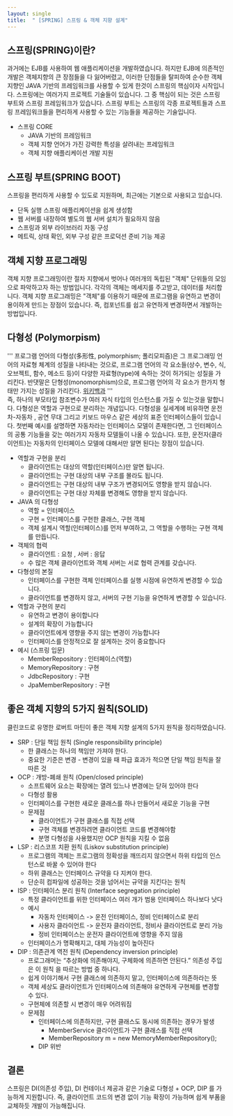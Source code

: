 ```yaml
---
layout: single
title:  " [SPRING] 스프링 & 객체 지향 설계"
---
```


스프링(SPRING)이란?
---
과거에는 EJB를 사용하여 웹 애플리케이션을 개발하였습니다. 하지만 EJB에 의존적인 개발은 객체지향의 큰 장점들을 다 잃어버렸고, 이러한 단점들을 탈피하여 순수한 객체지향인 JAVA 기반의 프레임워크를 사용할 수 있게 한것이 스프링의 핵심이자 시작입니다. 스프링에는 여러가지 프로젝트 기술들이 있습니다. 그 중 핵심이 되는 것은 스프링 부트와 스프링 프레임워크가 있습니다. 스프링 부트는 스프링의 각종 프로젝트들과 스프링 프레임워크들을 편리하게 사용할 수 있는 기능들을 제공하는 기술입니다.      
* 스프링 CORE
    * JAVA 기반의 프레임워크
    * 객체 지향 언어가 가진 강력한 특성을 살려내는 프레임워크
    * 객체 지향 애플리케이션 개발 지원

스프링 부트(SPRING BOOT)
---
스프링을 편리하게 사용할 수 있도로 지원하며, 최근에는 기본으로 사용되고 있습니다.     
* 단독 실행 스프링 애플리케이션을 쉽게 생성함
* 웹 서버를 내장하여 별도의 웹 서버 설치가 필요하지 않음
* 스프링과 외부 라이브러리 자동 구성
* 메트릭, 상태 확인, 외부 구성 같은 프로덕션 준비 기능 제공

객체 지향 프로그래밍
---
객체 지향 프로그래밍이란 절차 지향에서 벗어나 여러개의 독립된 "객체" 단위들의 모임으로 파악하고자 하는 방법입니다. 각각의 객체는 메세지를 주고받고, 데이터를 처리합니다. 객체 지향 프로그래밍은 "객체"를 이용하기 때문에 프로그램을 유연하고 변경이 용이하게 만드는 장점이 있습니다. 즉, 컴포넌트를 쉽고 유연하게 변경하면서 개발하는 방법입니다.

다형성 (Polymorpism)
---
'''
프로그램 언어의 다형성(多形性, polymorphism; 폴리모피즘)은 그 프로그래밍 언어의 자료형 체계의 성질을 나타내는 것으로, 프로그램 언어의 각 요소들(상수, 변수, 식, 오브젝트, 함수, 메소드 등)이 다양한 자료형(type)에 속하는 것이 허가되는 성질을 가리킨다. 반댓말은 단형성(monomorphism)으로, 프로그램 언어의 각 요소가 한가지 형태만 가지는 성질을 가리킨다. [위키백과](https://ko.wikipedia.org/wiki/%EB%8B%A4%ED%98%95%EC%84%B1_(%EC%BB%B4%ED%93%A8%ED%84%B0_%EA%B3%BC%ED%95%99))
'''     
즉, 하나의 부모타입 참조변수가 여러 자식 타입의 인스턴스를 가질 수 있는것을 말합니다. 다형성은 역할과 구현으로 분리하는 개념입니다. 다형성을 실세계에 비유하면 운전차-자동차 , 공연 무대 그리고 키보드 마우스 같은 세상의 표준 인터페이스들이 있습니다. 첫번째 예시를 설명하면 자동차라는 인터페이스 모델이 존재한다면, 그 인터페이스의 공통 기능들을 갖는 여러가지 자동차 모델들이 나올 수 있습니다. 또한, 운전자(클라이언트)는 자동차의 인터페이스 모델에 대해서만 알면 된다는 장점이 있습니다.     

* 역할과 구현을 분리
    * 클라이언트는 대상의 역할(인터페이스)만 알면 됩니다.
    * 클라이언트는 구현 대상의 내부 구조를 몰라도 됩니다.
    * 클라이언트는 구현 대상의 내부 구조가 변경되어도 영향을 받지 않습니다.
    * 클라이언트는 구현 대상 자체를 변경해도 영향을 받지 않습니다.
* JAVA 의 다형성
    * 역할 = 인터페이스
    * 구현 = 인터페이스를 구현한 클래스, 구현 객체 
    * 객체 설계시 역할(인터페이스)를 먼저 부여하고, 그 역할을 수행하는 구현 객체를 만듭니다.
* 객체의 협력
    * 클라이언트 : 요청 , 서버 : 응답
    * 수 많은 객체 클라이언트와 객체 서버는 서로 협력 관계를 갖습니다. 
* 다형성의 본질
    * 인터페이스를 구현한 객체 인터페이스를 실행 시점에 유연하게 변경할 수 있습니다.
    * 클라이언트를 변경하지 않고, 서버의 구현 기능을 유연하게 변경할 수 있습니다. 
* 역할과 구현의 분리
    * 유연하고 변경이 용이합니다
    * 설계의 확장이 가능합니다
    * 클라이언트에게 영향을 주지 않는 변경이 가능합니다
    * 인터페이스를 안정적으로 잘 설계하는 것이 중요합니다
* 예시 (스프링 입문)
    * MemberRepository : 인터페이스(역할)
    * MemoryRepository : 구현
    * JdbcRepository : 구현
    * JpaMemberRepository : 구현 

좋은 객체 지향의 5가지 원칙(SOLID)
---
클린코드로 유명한 로버트 마틴이 좋은 객체 지향 설계의 5가지 원칙을 정리하였습니다.     
* SRP : 단일 책임 원칙 (Single responsibility principle)
    * 한 클래스는 하나의 책임만 가져야 한다.
    * 중요한 기준은 변경 - 변경이 있을 때 파급 효과가 적으면 단일 책임 원칙을 잘 따른 것
* OCP : 개방-폐쇄 원칙 (Open/closed principle)
    * 소프트웨어 요소는 확장에는 열려 있느나 변경에는 닫혀 있어야 한다
    * 다형성 활용
    * 인터페이스를 구현한 새로운 클래스를 하나 만들어서 새로운 기능을 구현 
    * 문제점
        * 클라이언트가 구현 클래스를 직접 선택
        * 구현 객체를 변경하려면 클라이언트 코드를 변경해야함
        * 분명 다형성을 사용했지만 OCP 원칙을 지킬 수 없음
* LSP : 리스코프 치환 원칙 (Liskov substitution principle)
    * 프로그램의 객체는 프로그램의 정확성을 깨뜨리지 않으면서 하위 타입의 인스턴스로 바꿀 수 있어야 한다
    * 하위 클래스는 인터페이스 규약을 다 지켜야 한다.
    * 단순히 컴파일에 성공하는 것을 넘어서는 규약을 지킨다는 원칙 
* ISP : 인터페이스 분리 원칙 (Interface segregation principle)
    * 특정 클라이언트를 위한 인터페이스 여러 개가 범용 인터페이스 하나보다 낫다
    * 예시
        * 자동차 인터페이스 -> 운전 인터페이스, 정비 인터페이스로 분리
        * 사용자 클라이언트 -> 운전자 클라이언트, 정비사 클라이언트로 분리 가능
        * 정비 인터페이스는 운전자 클라이언트에 영향을 주지 않음
    * 인터페이스가 명확해지고, 대체 가능성이 높아진다
* DIP : 의존관계 역전 원칙 (Dependency inversion principle)
    * 프로그래머는 “추상화에 의존해야지, 구체화에 의존하면 안된다.” 의존성 주입은 이 원칙 을 따르는 방법 중 하나다.
    * 쉽게 이야기해서 구현 클래스에 의존하지 말고, 인터페이스에 의존하라는 뜻
    * 객체 세상도 클라이언트가 인터페이스에 의존해야 유연하게 구현체를 변경할 수 있다. 
    * 구현체에 의존할 시 변경이 매우 어려워짐
    * 문제점
        * 인터페이스에 의존하지만, 구현 클래스도 동시에 의존하는 경우가 발생
            * MemberService 클라이언트가 구현 클래스를 직접 선택
            * MemberRepository m = new MemoryMemberRepository();
        * DIP 위반

결론
---
스프링은 DI(의존성 주입), DI 컨테이너 제공과 같은 기술로 다형성 + OCP, DIP 를 가능하게 지원합니다. 즉, 클라이언트 코드의 변경 없이 기능 확장이 가능하며 쉽게 부품을 교체하듯 개발이 가능해집니다. 
